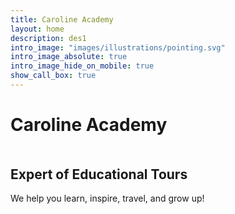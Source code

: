```yaml
---
title: Caroline Academy
layout: home
description: des1
intro_image: "images/illustrations/pointing.svg"
intro_image_absolute: true
intro_image_hide_on_mobile: true
show_call_box: true
---
```


# Caroline Academy


<h2 style="margin-top: 50px;">Expert of Educational Tours</h2>


We help you learn, inspire, travel, and grow up!

<h2 style="margin-top: 100px;"> </h2>
<h2 style="margin-top: 100px;"> </h2>
<h2 style="margin-top: 100px;"> </h2>
